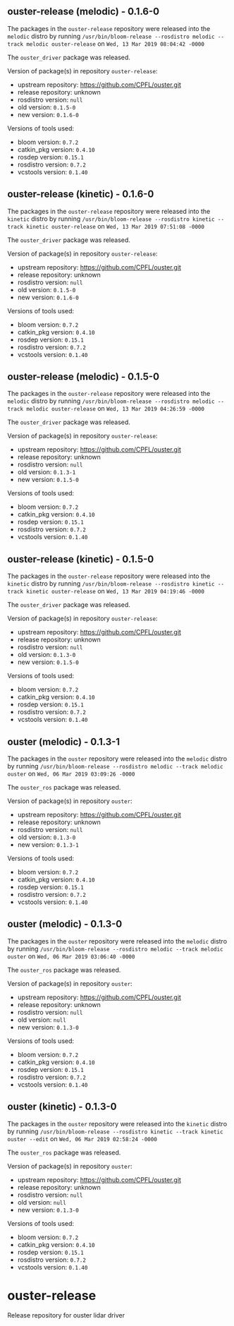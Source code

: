 ## ouster-release (melodic) - 0.1.6-0

The packages in the `ouster-release` repository were released into the `melodic` distro by running `/usr/bin/bloom-release --rosdistro melodic --track melodic ouster-release` on `Wed, 13 Mar 2019 08:04:42 -0000`

The `ouster_driver` package was released.

Version of package(s) in repository `ouster-release`:

- upstream repository: https://github.com/CPFL/ouster.git
- release repository: unknown
- rosdistro version: `null`
- old version: `0.1.5-0`
- new version: `0.1.6-0`

Versions of tools used:

- bloom version: `0.7.2`
- catkin_pkg version: `0.4.10`
- rosdep version: `0.15.1`
- rosdistro version: `0.7.2`
- vcstools version: `0.1.40`


## ouster-release (kinetic) - 0.1.6-0

The packages in the `ouster-release` repository were released into the `kinetic` distro by running `/usr/bin/bloom-release --rosdistro kinetic --track kinetic ouster-release` on `Wed, 13 Mar 2019 07:51:08 -0000`

The `ouster_driver` package was released.

Version of package(s) in repository `ouster-release`:

- upstream repository: https://github.com/CPFL/ouster.git
- release repository: unknown
- rosdistro version: `null`
- old version: `0.1.5-0`
- new version: `0.1.6-0`

Versions of tools used:

- bloom version: `0.7.2`
- catkin_pkg version: `0.4.10`
- rosdep version: `0.15.1`
- rosdistro version: `0.7.2`
- vcstools version: `0.1.40`


## ouster-release (melodic) - 0.1.5-0

The packages in the `ouster-release` repository were released into the `melodic` distro by running `/usr/bin/bloom-release --rosdistro melodic --track melodic ouster-release` on `Wed, 13 Mar 2019 04:26:59 -0000`

The `ouster_driver` package was released.

Version of package(s) in repository `ouster-release`:

- upstream repository: https://github.com/CPFL/ouster.git
- release repository: unknown
- rosdistro version: `null`
- old version: `0.1.3-1`
- new version: `0.1.5-0`

Versions of tools used:

- bloom version: `0.7.2`
- catkin_pkg version: `0.4.10`
- rosdep version: `0.15.1`
- rosdistro version: `0.7.2`
- vcstools version: `0.1.40`


## ouster-release (kinetic) - 0.1.5-0

The packages in the `ouster-release` repository were released into the `kinetic` distro by running `/usr/bin/bloom-release --rosdistro kinetic --track kinetic ouster-release` on `Wed, 13 Mar 2019 04:19:46 -0000`

The `ouster_driver` package was released.

Version of package(s) in repository `ouster-release`:

- upstream repository: https://github.com/CPFL/ouster.git
- release repository: unknown
- rosdistro version: `null`
- old version: `0.1.3-0`
- new version: `0.1.5-0`

Versions of tools used:

- bloom version: `0.7.2`
- catkin_pkg version: `0.4.10`
- rosdep version: `0.15.1`
- rosdistro version: `0.7.2`
- vcstools version: `0.1.40`


## ouster (melodic) - 0.1.3-1

The packages in the `ouster` repository were released into the `melodic` distro by running `/usr/bin/bloom-release --rosdistro melodic --track melodic ouster` on `Wed, 06 Mar 2019 03:09:26 -0000`

The `ouster_ros` package was released.

Version of package(s) in repository `ouster`:

- upstream repository: https://github.com/CPFL/ouster.git
- release repository: unknown
- rosdistro version: `null`
- old version: `0.1.3-0`
- new version: `0.1.3-1`

Versions of tools used:

- bloom version: `0.7.2`
- catkin_pkg version: `0.4.10`
- rosdep version: `0.15.1`
- rosdistro version: `0.7.2`
- vcstools version: `0.1.40`


## ouster (melodic) - 0.1.3-0

The packages in the `ouster` repository were released into the `melodic` distro by running `/usr/bin/bloom-release --rosdistro melodic --track melodic ouster` on `Wed, 06 Mar 2019 03:06:40 -0000`

The `ouster_ros` package was released.

Version of package(s) in repository `ouster`:

- upstream repository: https://github.com/CPFL/ouster.git
- release repository: unknown
- rosdistro version: `null`
- old version: `null`
- new version: `0.1.3-0`

Versions of tools used:

- bloom version: `0.7.2`
- catkin_pkg version: `0.4.10`
- rosdep version: `0.15.1`
- rosdistro version: `0.7.2`
- vcstools version: `0.1.40`


## ouster (kinetic) - 0.1.3-0

The packages in the `ouster` repository were released into the `kinetic` distro by running `/usr/bin/bloom-release --rosdistro kinetic --track kinetic ouster --edit` on `Wed, 06 Mar 2019 02:58:24 -0000`

The `ouster_ros` package was released.

Version of package(s) in repository `ouster`:

- upstream repository: https://github.com/CPFL/ouster.git
- release repository: unknown
- rosdistro version: `null`
- old version: `null`
- new version: `0.1.3-0`

Versions of tools used:

- bloom version: `0.7.2`
- catkin_pkg version: `0.4.10`
- rosdep version: `0.15.1`
- rosdistro version: `0.7.2`
- vcstools version: `0.1.40`


# ouster-release
Release repository for ouster lidar driver
